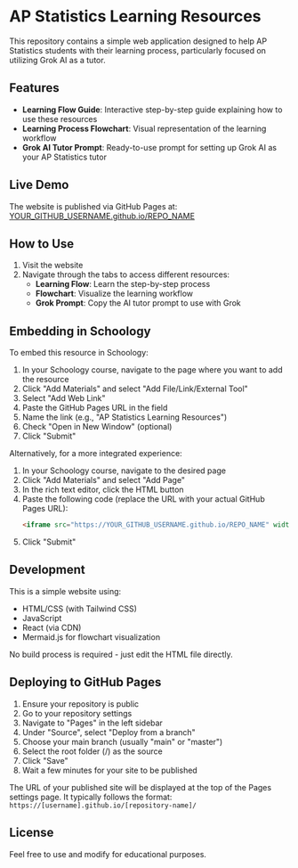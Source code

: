 # AP Statistics Learning Resources

This repository contains a simple web application designed to help AP Statistics students with their learning process, particularly focused on utilizing Grok AI as a tutor.

## Features

- **Learning Flow Guide**: Interactive step-by-step guide explaining how to use these resources
- **Learning Process Flowchart**: Visual representation of the learning workflow
- **Grok AI Tutor Prompt**: Ready-to-use prompt for setting up Grok AI as your AP Statistics tutor

## Live Demo

The website is published via GitHub Pages at: [YOUR_GITHUB_USERNAME.github.io/REPO_NAME](https://YOUR_GITHUB_USERNAME.github.io/REPO_NAME)

## How to Use

1. Visit the website
2. Navigate through the tabs to access different resources:
   - **Learning Flow**: Learn the step-by-step process
   - **Flowchart**: Visualize the learning workflow
   - **Grok Prompt**: Copy the AI tutor prompt to use with Grok

## Embedding in Schoology

To embed this resource in Schoology:

1. In your Schoology course, navigate to the page where you want to add the resource
2. Click "Add Materials" and select "Add File/Link/External Tool"
3. Select "Add Web Link"
4. Paste the GitHub Pages URL in the field
5. Name the link (e.g., "AP Statistics Learning Resources")
6. Check "Open in New Window" (optional)
7. Click "Submit"

Alternatively, for a more integrated experience:

1. In your Schoology course, navigate to the desired page
2. Click "Add Materials" and select "Add Page"
3. In the rich text editor, click the HTML button
4. Paste the following code (replace the URL with your actual GitHub Pages URL):
   ```html
   <iframe src="https://YOUR_GITHUB_USERNAME.github.io/REPO_NAME" width="100%" height="600px" frameborder="0"></iframe>
   ```
5. Click "Submit"

## Development

This is a simple website using:
- HTML/CSS (with Tailwind CSS)
- JavaScript
- React (via CDN)
- Mermaid.js for flowchart visualization

No build process is required - just edit the HTML file directly.

## Deploying to GitHub Pages

1. Ensure your repository is public
2. Go to your repository settings
3. Navigate to "Pages" in the left sidebar
4. Under "Source", select "Deploy from a branch"
5. Choose your main branch (usually "main" or "master")
6. Select the root folder (/) as the source
7. Click "Save"
8. Wait a few minutes for your site to be published

The URL of your published site will be displayed at the top of the Pages settings page. It typically follows the format: `https://[username].github.io/[repository-name]/`

## License

Feel free to use and modify for educational purposes. 